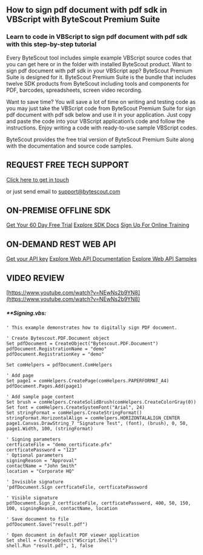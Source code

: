 ## How to sign pdf document with pdf sdk in VBScript with ByteScout Premium Suite

### Learn to code in VBScript to sign pdf document with pdf sdk with this step-by-step tutorial

Every ByteScout tool includes simple example VBScript source codes that you can get here or in the folder with installed ByteScout product. Want to sign pdf document with pdf sdk in your VBScript app? ByteScout Premium Suite is designed for it. ByteScout Premium Suite is the bundle that includes twelve SDK products from ByteScout including tools and components for PDF, barcodes, spreadsheets, screen video recording.

Want to save time? You will save a lot of time on writing and testing code as you may just take the VBScript code from ByteScout Premium Suite for sign pdf document with pdf sdk below and use it in your application. Just copy and paste the code into your VBScript application’s code and follow the instructions. Enjoy writing a code with ready-to-use sample VBScript codes.

ByteScout provides the free trial version of ByteScout Premium Suite along with the documentation and source code samples.

## REQUEST FREE TECH SUPPORT

[Click here to get in touch](https://bytescout.zendesk.com/hc/en-us/requests/new?subject=ByteScout%20Premium%20Suite%20Question)

or just send email to [support@bytescout.com](mailto:support@bytescout.com?subject=ByteScout%20Premium%20Suite%20Question) 

## ON-PREMISE OFFLINE SDK 

[Get Your 60 Day Free Trial](https://bytescout.com/download/web-installer?utm_source=github-readme)
[Explore SDK Docs](https://bytescout.com/documentation/index.html?utm_source=github-readme)
[Sign Up For Online Training](https://academy.bytescout.com/)


## ON-DEMAND REST WEB API

[Get your API key](https://pdf.co/documentation/api?utm_source=github-readme)
[Explore Web API Documentation](https://pdf.co/documentation/api?utm_source=github-readme)
[Explore Web API Samples](https://github.com/bytescout/ByteScout-SDK-SourceCode/tree/master/PDF.co%20Web%20API)

## VIDEO REVIEW

[https://www.youtube.com/watch?v=NEwNs2b9YN8](https://www.youtube.com/watch?v=NEwNs2b9YN8)




<!-- code block begin -->

##### ****Signing.vbs:**
    
```
' This example demonstrates how to digitally sign PDF document.

' Create Bytescout.PDF.Document object
Set pdfDocument = CreateObject("Bytescout.PDF.Document")
pdfDocument.RegistrationName = "demo"
pdfDocument.RegistrationKey = "demo"

Set comHelpers = pdfDocument.ComHelpers

' Add page
Set page1 = comHelpers.CreatePage(comHelpers.PAPERFORMAT_A4)
pdfDocument.Pages.Add(page1)

' Add sample page content
Set brush = comHelpers.CreateSolidBrush(comHelpers.CreateColorGray(0))
Set font = comHelpers.CreateSystemFont("Arial", 24)
Set stringFormat = comHelpers.CreateStringFormat()
stringFormat.HorizontalAlign = comHelpers.HORIZONTALALIGN_CENTER
page1.Canvas.DrawString_7 "Signature Test", (font), (brush), 0, 50, page1.Width, 100, (stringFormat)

' Signing parameters
certficateFile = "demo_certificate.pfx"
certficatePassword = "123"
' Optional parameters
signingReason = "Approval"
contactName = "John Smith"
location = "Corporate HQ"

' Invisible signature
'pdfDocument.Sign certficateFile, certficatePassword

' Visible signature
pdfDocument.Sign_2 certficateFile, certficatePassword, 400, 50, 150, 100, signingReason, contactName, location

' Save document to file
pdfDocument.Save("result.pdf")

' Open document in default PDF viewer application
Set shell = CreateObject("WScript.Shell")
shell.Run "result.pdf", 1, false

```

<!-- code block end -->